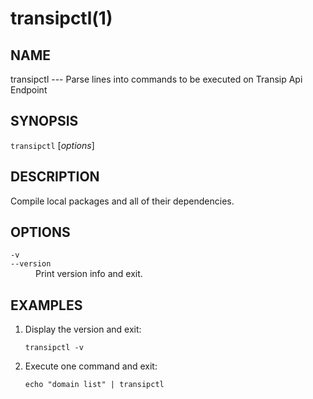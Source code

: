 # transipctl(1)

## NAME

transipctl --- Parse lines into commands to be executed on Transip Api Endpoint

## SYNOPSIS

`transipctl` [_options_]

## DESCRIPTION

Compile local packages and all of their dependencies.

## OPTIONS

<dl>

<dt class="option-term" id="option-transipctl--v"><a class="option-anchor" href="#option-transipctl--v"></a><code>-v</code></dt>
<dt class="option-term" id="option-transipctl---version"><a class="option-anchor" href="#option-transipctl---version"></a><code>--version</code></dt>
<dd class="option-desc">Print version info and exit.</dd>


</dl>

## EXAMPLES

1. Display the version and exit:

       transipctl -v

2. Execute one command and exit:

       echo "domain list" | transipctl
